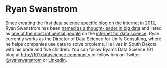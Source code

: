 # Ryan Swanstrom

Since creating the first [data science specific blog](http://101.datascience.community) on the internet in 2012, Ryan Swanstrom has been [named as a thought-leader in big data](https://datascience.berkeley.edu/what-is-big-data/) and listed as [one of the most influential people](http://most-influential-data-science-accounts-on.silk.co/) on the [internet for data science](http://www.kdnuggets.com/2013/01/data-science-top-influencers.html). Ryan currently works as the Director of Data Science for Unify Consulting, where he helps companies use data to solve problems. He lives in South Dakota with his bride and five children. You can follow Ryan's Data Science 101 blog at http://101.datascience.community or follow him on Twitter [@ryanswanstrom](http://twitter.com/ryanswanstrom) or [LinkedIn](https://www.linkedin.com/in/ryanswanstrom/).
